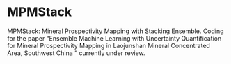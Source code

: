 # MPMStack
MPMStack: Mineral Prospectivity Mapping with Stacking Ensemble. Coding for the paper “Ensemble Machine Learning with Uncertainty Quantification for  Mineral Prospectivity Mapping in Laojunshan Mineral Concentrated Area, Southwest China ” currently under review.
